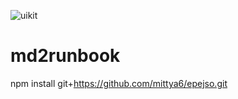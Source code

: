 ![uikit](https://user-images.githubusercontent.com/53619699/117480426-8d945680-af9c-11eb-802b-63ca593a8c07.jpg)
# md2runbook
npm install git+https://github.com/mittya6/epejso.git
